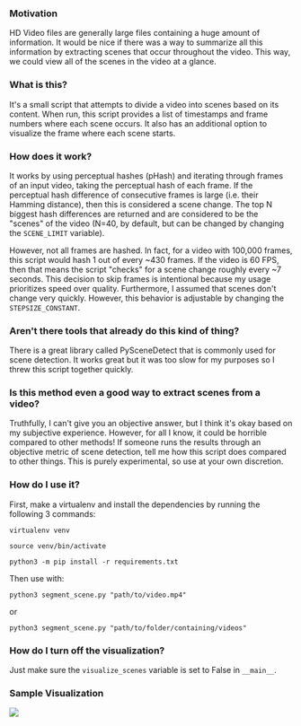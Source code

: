 ### Motivation
HD Video files are generally large files containing a huge amount of information. It would be nice if there was a way to summarize all this information by extracting scenes that occur throughout the video. This way, we could view all of the scenes in the video at a glance.

### What is this?
It's a small script that attempts to divide a video into scenes based on its content. When run, this script provides a list of timestamps and frame numbers where each scene occurs. It also has an additional option to visualize the frame where each scene starts. 

### How does it work?
It works by using perceptual hashes (pHash) and iterating through frames of an input video, taking the perceptual hash of each frame. If the perceptual hash difference of consecutive frames is large (i.e. their Hamming distance), then this is considered a scene change. The top N biggest hash differences are returned and are considered to be the "scenes" of the video (N=40, by default, but can be changed by changing the `SCENE_LIMIT` variable).

However, not all frames are hashed. In fact, for a video with 100,000 frames, this script would hash 1 out of every ~430 frames. If the video is 60 FPS, then that means the script "checks" for a scene change roughly every ~7 seconds. This decision to skip frames is intentional because my usage prioritizes speed over quality. Furthermore, I assumed that scenes don't change very quickly. However, this behavior is adjustable by changing the `STEPSIZE_CONSTANT`.

### Aren't there tools that already do this kind of thing?
There is a great library called PySceneDetect that is commonly used for scene detection. It works great but it was too slow for my purposes so I threw this script together quickly. 

### Is this method even a good way to extract scenes from a video?
Truthfully, I can't give you an objective answer, but I think it's okay based on my subjective experience. However, for all I know, it could be horrible compared to other methods! If someone runs the results through an objective metric of scene detection, tell me how this script does compared to other things. This is purely experimental, so use at your own discretion.

### How do I use it?
First, make a virtualenv and install the dependencies by running the following 3 commands:

`virtualenv venv`

`source venv/bin/activate`

`python3 -m pip install -r requirements.txt`

Then use with:

`python3 segment_scene.py "path/to/video.mp4"`

or

`python3 segment_scene.py "path/to/folder/containing/videos"`

### How do I turn off the visualization?
Just make sure the `visualize_scenes` variable is set to False in `__main__`. 

### Sample Visualization 
![](https://i.imgur.com/JCRgA0k.jpg)


